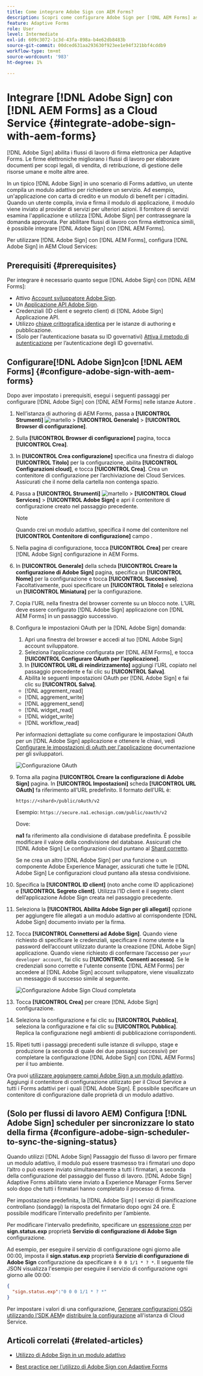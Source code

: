 ```yaml
---
title: Come integrare Adobe Sign con AEM Forms?
description: Scopri come configurare Adobe Sign per [!DNL AEM Forms] as a Cloud Service?
feature: Adaptive Forms
role: User
level: Intermediate
exl-id: 609c3072-1c3d-43fa-898a-b4e62db8483b
source-git-commit: 00dced631aa293630f923ee1e94f321bbf4cddb9
workflow-type: tm+mt
source-wordcount: '983'
ht-degree: 1%

---
```


# Integrare [!DNL Adobe Sign] con [!DNL AEM Forms] as a Cloud Service  {#integrate-adobe-sign-with-aem-forms}

[!DNL Adobe Sign] abilita i flussi di lavoro di firma elettronica per Adaptive Forms. Le firme elettroniche migliorano i flussi di lavoro per elaborare documenti per scopi legali, di vendita, di retribuzione, di gestione delle risorse umane e molte altre aree.

In un tipico [!DNL Adobe Sign] in uno scenario di Forms adattivo, un utente compila un modulo adattivo per richiedere un servizio. Ad esempio, un&#39;applicazione con carta di credito e un modulo di benefit per i cittadini. Quando un utente compila, invia e firma il modulo di applicazione, il modulo viene inviato al provider di servizi per ulteriori azioni. Il fornitore di servizi esamina l&#39;applicazione e utilizza [!DNL Adobe Sign] per contrassegnare la domanda approvata. Per abilitare flussi di lavoro con firma elettronica simili, è possibile integrare [!DNL Adobe Sign] con [!DNL AEM Forms].

Per utilizzare [!DNL Adobe Sign] con [!DNL AEM Forms], configura [!DNL Adobe Sign] in AEM Cloud Services:

## Prerequisiti {#prerequisites}

Per integrare è necessario quanto segue [!DNL Adobe Sign] con [!DNL AEM Forms]:

* Attivo [Account sviluppatore Adobe Sign](https://acrobat.adobe.com/us/en/sign/developer-form.html).
* Un [Applicazione API Adobe Sign](https://www.adobe.io/apis/documentcloud/sign/docs.html#!adobedocs/adobe-sign/master/gstarted/create_app.md).
* Credenziali (ID client e segreto client) di [!DNL Adobe Sign] Applicazione API.
* Utilizzo [chiave crittografica identica](https://experienceleague.adobe.com/docs/experience-manager-65/administering/security/security-checklist.html?lang=en#make-sure-you-properly-replicate-encryption-keys-when-needed) per le istanze di authoring e pubblicazione.
* (Solo per l&#39;autenticazione basata su ID governativi) [Attiva il metodo di autenticazione](https://helpx.adobe.com/sign/using/adobesign-authentication-government-id.html#AuditReport) per l’autenticazione degli ID governativi.

## Configurare[!DNL Adobe Sign]con [!DNL AEM Forms] {#configure-adobe-sign-with-aem-forms}

Dopo aver impostato i prerequisiti, esegui i seguenti passaggi per configurare [!DNL Adobe Sign] con [!DNL AEM Forms] nelle istanze Autore .

1. Nell’istanza di authoring di AEM Forms, passa a **[!UICONTROL Strumenti]** ![martello](assets/hammer.png) > **[!UICONTROL Generale]** > **[!UICONTROL Browser di configurazione]**.
1. Sulla **[!UICONTROL Browser di configurazione]** pagina, tocca **[!UICONTROL Crea]**.
1. In **[!UICONTROL Crea configurazione]** specifica una finestra di dialogo **[!UICONTROL Titolo]** per la configurazione, abilita **[!UICONTROL Configurazioni cloud]**, e tocca **[!UICONTROL Crea]**. Crea un contenitore di configurazione per l’archiviazione dei Cloud Services. Assicurati che il nome della cartella non contenga spazio.
1. Passa a **[!UICONTROL Strumenti]** ![martello](assets/hammer.png) > **[!UICONTROL Cloud Services]** > **[!UICONTROL Adobe Sign]** e apri il contenitore di configurazione creato nel passaggio precedente.

   >[!NOTE]
   >
   >Quando crei un modulo adattivo, specifica il nome del contenitore nel **[!UICONTROL Contenitore di configurazione]** campo .

1. Nella pagina di configurazione, tocca **[!UICONTROL Crea]** per creare [!DNL Adobe Sign] configurazione in AEM Forms.
1. In **[!UICONTROL Generale]** della scheda **[!UICONTROL Creare la configurazione di Adobe Sign]** pagina, specifica un **[!UICONTROL Nome]** per la configurazione e tocca **[!UICONTROL Successivo]**. Facoltativamente, puoi specificare un **[!UICONTROL Titolo]** e seleziona un **[!UICONTROL Miniatura]** per la configurazione.

1. Copia l&#39;URL nella finestra del browser corrente su un blocco note. L’URL deve essere configurato [!DNL Adobe Sign] applicazione con [!DNL AEM Forms] in un passaggio successivo.

1. Configura le impostazioni OAuth per la [!DNL Adobe Sign] domanda:

   1. Apri una finestra del browser e accedi al tuo [!DNL Adobe Sign] account sviluppatore.
   1. Seleziona l’applicazione configurata per [!DNL AEM Forms], e tocca **[!UICONTROL Configurare OAuth per l’applicazione]**.
   1. In **[!UICONTROL URL di reindirizzamento]** aggiungi l’URL copiato nel passaggio precedente e fai clic su **[!UICONTROL Salva]**.
   1. Abilita le seguenti impostazioni OAuth per [!DNL Adobe Sign] e fai clic su **[!UICONTROL Salva]**.
   * [!DNL aggrement_read]
   * [!DNL aggrement_write]
   * [!DNL aggrement_send]
   * [!DNL widget_read]
   * [!DNL widget_write]
   * [!DNL workflow_read]

   Per informazioni dettagliate su come configurare le impostazioni OAuth per un [!DNL Adobe Sign] applicazione e ottenere le chiavi, vedi [Configurare le impostazioni di oAuth per l&#39;applicazione](https://www.adobe.io/apis/documentcloud/sign/docs.html#!adobedocs/adobe-sign/master/gstarted/configure_oauth.md) documentazione per gli sviluppatori.

   ![Configurazione OAuth](assets/oauthconfig_new.png)

1. Torna alla pagina **[!UICONTROL Creare la configurazione di Adobe Sign]** pagina. In **[!UICONTROL Impostazioni]** scheda **[!UICONTROL URL OAuth]** fa riferimento all’URL predefinito. Il formato dell’URL è:

   `https://<shard>/public/oAuth/v2`

   Esempio:
   `https://secure.na1.echosign.com/public/oauth/v2`

   Dove:

   **na1** fa riferimento alla condivisione di database predefinita. È possibile modificare il valore della condivisione del database. Assicurati che [!DNL Adobe Sign] Le configurazioni cloud puntano al [Shard corretto](https://helpx.adobe.com/sign/using/identify-account-shard.html).

   Se ne crea un altro [!DNL Adobe Sign] per una funzione o un componente Adobe Experience Manager, assicurati che tutte le [!DNL Adobe Sign] Le configurazioni cloud puntano alla stessa condivisione.

1. Specifica la **[!UICONTROL ID client]** (noto anche come ID applicazione) e **[!UICONTROL Segreto client]**. Utilizza l’ID client e il segreto client dell’applicazione Adobe Sign creata nel passaggio precedente.

1. Seleziona la **[!UICONTROL Abilita Adobe Sign per gli allegati]** opzione per aggiungere file allegati a un modulo adattivo al corrispondente [!DNL Adobe Sign] documento inviato per la firma.

1. Tocca **[!UICONTROL Connettersi ad Adobe Sign]**. Quando viene richiesto di specificare le credenziali, specificare il nome utente e la password dell’account utilizzato durante la creazione [!DNL Adobe Sign] applicazione. Quando viene richiesto di confermare l’accesso per `your developer account`, fai clic su **[!UICONTROL Consenti accesso]**. Se le credenziali sono corrette e l&#39;utente consente [!DNL AEM Forms] per accedere al [!DNL Adobe Sign] account sviluppatore, viene visualizzato un messaggio di successo simile al seguente.

   ![Configurazione Adobe Sign Cloud completata](assets/adobe-sign-cloud-configuration-success.png)

1. Tocca **[!UICONTROL Crea]** per creare [!DNL Adobe Sign] configurazione.

1. Seleziona la configurazione e fai clic su **[!UICONTROL Pubblica]**, seleziona la configurazione e fai clic su **[!UICONTROL Pubblica]**. Replica la configurazione negli ambienti di pubblicazione corrispondenti.

1. Ripeti tutti i passaggi precedenti sulle istanze di sviluppo, stage e produzione (a seconda di quale dei due passaggi successivi) per completare la configurazione [!DNL Adobe Sign] con [!DNL AEM Forms] per il tuo ambiente.

Ora puoi [utilizzare aggiungere campi Adobe Sign a un modulo adattivo](working-with-adobe-sign.md). Aggiungi il contenitore di configurazione utilizzato per il Cloud Service a tutti i Forms adattivi per i quali [!DNL Adobe Sign]. È possibile specificare un contenitore di configurazione dalle proprietà di un modulo adattivo.

## (Solo per flussi di lavoro AEM) Configura [!DNL Adobe Sign] scheduler per sincronizzare lo stato della firma {#configure-adobe-sign-scheduler-to-sync-the-signing-status}

Quando utilizzi [!DNL Adobe Sign] Passaggio del flusso di lavoro per firmare un modulo adattivo, il modulo può essere trasmesso tra i firmatari uno dopo l’altro o può essere inviato simultaneamente a tutti i firmatari, a seconda della configurazione del passaggio del flusso di lavoro. [!DNL Adobe Sign] Adaptive Forms abilitato viene inviato a Experience Manager Forms Server solo dopo che tutti i firmatari hanno completato il processo di firma.

Per impostazione predefinita, la [!DNL Adobe Sign] I servizi di pianificazione controllano (sondaggi) la risposta del firmatario dopo ogni 24 ore. È possibile modificare l’intervallo predefinito per l’ambiente.

Per modificare l&#39;intervallo predefinito, specificare un [espressione cron](https://en.wikipedia.org/wiki/Cron#CRON_expression) per **sign.status.exp** proprietà **Servizio di configurazione di Adobe Sign** configurazione.

Ad esempio, per eseguire il servizio di configurazione ogni giorno alle 00:00, imposta il **sign.status.exp** proprietà **Servizio di configurazione di Adobe Sign** configurazione da specificare `0 0 0 1/1 * ? *`. Il seguente file JSON visualizza l&#39;esempio per eseguire il servizio di configurazione ogni giorno alle 00:00:

```json
{
  "sign.status.exp":"0 0 0 1/1 * ? *"
}
```

Per impostare i valori di una configurazione, [Generare configurazioni OSGi utilizzando l’SDK AEM](https://experienceleague.adobe.com/docs/experience-manager-cloud-service/implementing/deploying/configuring-osgi.html?lang=en#generating-osgi-configurations-using-the-aem-sdk-quickstart)e [distribuire la configurazione](https://experienceleague.adobe.com/docs/experience-manager-cloud-service/implementing/using-cloud-manager/deploy-code.html?lang=en#deployment-process) all&#39;istanza di Cloud Service.

<!-- , perform the following steps:

1. Log in to [!DNL AEM Forms] Server with admin credentials and navigate to **[!UICONTROL Tools]** &gt;**[!UICONTROL Operations]** &gt; **[!UICONTROL Web Console]**.

   You can also open the following URL in a browser window:
   `https://server/system/console/configMgr`

1. Locate and open the **[!UICONTROL Adobe Sign Configuration Service]** option. Specify a [cron expression](https://en.wikipedia.org/wiki/Cron#CRON_expression) in the **Status Update Scheduler Expression** field and click **Save**. For example, to run the configuration service daily at 00:00 am, specify `0 0 0 1/1 * ? *` in the **Status Update Scheduler Expression** field.

Default interval to sync status of [!DNL Adobe Sign] is now changed. -->

## Articoli correlati {#related-articles}

* [Utilizzo di Adobe Sign in un modulo adattivo](working-with-adobe-sign.md)

* [Best practice per l’utilizzo di Adobe Sign con Adaptive Forms](https://medium.com/adobetech/using-adobe-sign-to-e-sign-an-adaptive-form-heres-the-best-way-to-do-it-dc3e15f9b684)
